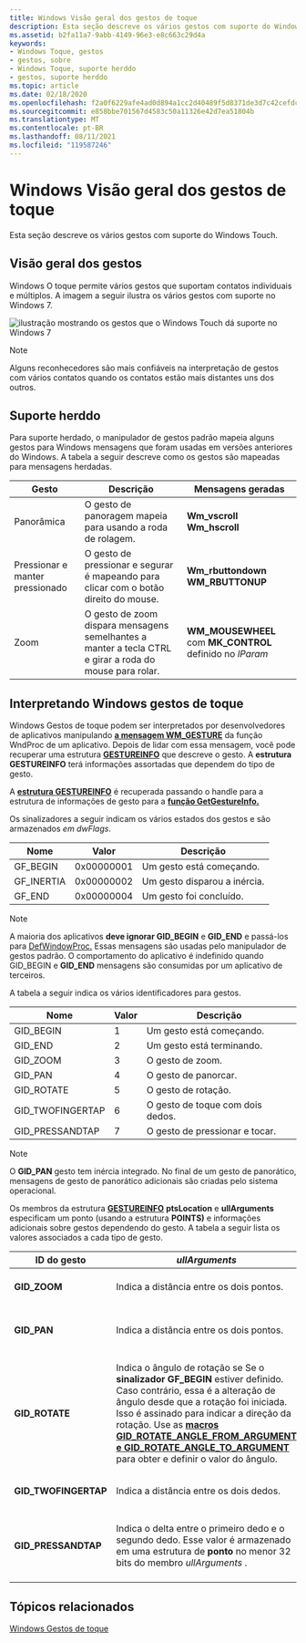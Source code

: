 ```yaml
---
title: Windows Visão geral dos gestos de toque
description: Esta seção descreve os vários gestos com suporte do Windows Touch.
ms.assetid: b2fa11a7-9abb-4149-96e3-e8c663c29d4a
keywords:
- Windows Toque, gestos
- gestos, sobre
- Windows Toque, suporte herddo
- gestos, suporte herddo
ms.topic: article
ms.date: 02/18/2020
ms.openlocfilehash: f2a0f6229afe4ad0d894a1cc2d40489f5d8371de3d7c42cefdccde619119df75
ms.sourcegitcommit: e858bbe701567d4583c50a11326e42d7ea51804b
ms.translationtype: MT
ms.contentlocale: pt-BR
ms.lasthandoff: 08/11/2021
ms.locfileid: "119587246"
---
```

# <a name="windows-touch-gestures-overview"></a>Windows Visão geral dos gestos de toque

Esta seção descreve os vários gestos com suporte do Windows Touch.

## <a name="gestures-overview"></a>Visão geral dos gestos

Windows O toque permite vários gestos que suportam contatos individuais e múltiplos. A imagem a seguir ilustra os vários gestos com suporte no Windows 7.

![ilustração mostrando os gestos que o Windows Touch dá suporte no Windows 7](images/gestures.png)

> [!Note]  
> Alguns reconhecedores são mais confiáveis na interpretação de gestos com vários contatos quando os contatos estão mais distantes uns dos outros.

## <a name="legacy-support"></a>Suporte herddo

Para suporte herdado, o manipulador de gestos padrão mapeia alguns gestos para Windows mensagens que foram usadas em versões anteriores do Windows. A tabela a seguir descreve como os gestos são mapeadas para mensagens herdadas.

| Gesto        | Descrição  | Mensagens geradas              |
|----------------|----------------------------------------------------------------------------------------------------------------------|-------------------------------------------------------------|
| Panorâmica            | O gesto de panoragem mapeia para usando a roda de rolagem.                  | **Wm_vscroll**<br/> **Wm_hscroll**<br/>       |
| Pressionar e manter pressionado | O gesto de pressionar e segurar é mapeando para clicar com o botão direito do mouse.     | **Wm_rbuttondown**<br/> **WM_RBUTTONUP**<br/> |
| Zoom           | O gesto de zoom dispara mensagens semelhantes a manter a tecla CTRL e girar a roda do mouse para rolar. | **WM_MOUSEWHEEL** com **MK_CONTROL** definido no *lParam* |

## <a name="interpreting-windows-touch-gestures"></a>Interpretando Windows gestos de toque

Windows Gestos de toque podem ser interpretados por desenvolvedores de aplicativos manipulando [**a mensagem WM_GESTURE**](wm-gesture.md) da função WndProc de um aplicativo. Depois de lidar com essa mensagem, você pode recuperar uma estrutura [**GESTUREINFO**](/windows/win32/api/winuser/ns-winuser-gestureinfo) que descreve o gesto. A **estrutura GESTUREINFO** terá informações assortadas que dependem do tipo de gesto.

A [**estrutura GESTUREINFO**](/windows/win32/api/winuser/ns-winuser-gestureinfo) é recuperada passando o handle para a estrutura de informações de gesto para a [**função GetGestureInfo.**](/windows/desktop/api/winuser/nf-winuser-getgestureinfo)

Os sinalizadores a seguir indicam os vários estados dos gestos e são armazenados *em dwFlags*. 

| Nome        | Valor      | Descrição                      |
|-------------|------------|----------------------------------|
| GF_BEGIN   | 0x00000001 | Um gesto está começando.           |
| GF_INERTIA | 0x00000002 | Um gesto disparou a inércia. |
| GF_END     | 0x00000004 | Um gesto foi concluído.          |

> [!Note]  
> A maioria dos aplicativos **deve ignorar GID_BEGIN** e **GID_END** e passá-los para [DefWindowProc.](/windows/win32/api/winuser/nf-winuser-defwindowproca) Essas mensagens são usadas pelo manipulador de gestos padrão. O comportamento do aplicativo é  indefinido quando GID_BEGIN e **GID_END** mensagens são consumidas por um aplicativo de terceiros.

A tabela a seguir indica os vários identificadores para gestos. 

| Nome              | Valor | Descrição                 |
|-------------------|-------|-----------------------------|
| GID_BEGIN        | 1     | Um gesto está começando.      |
| GID_END          | 2     | Um gesto está terminando.        |
| GID_ZOOM         | 3     | O gesto de zoom.           |
| GID_PAN          | 4     | O gesto de panorcar.            |
| GID_ROTATE       | 5     | O gesto de rotação.       |
| GID_TWOFINGERTAP | 6     | O gesto de toque com dois dedos. |
| GID_PRESSANDTAP  | 7     | O gesto de pressionar e tocar.  |

> [!Note]  
> O **GID_PAN** gesto tem inércia integrado. No final de um gesto de panorático, mensagens de gesto de panorático adicionais são criadas pelo sistema operacional.

Os membros da estrutura [**GESTUREINFO**](/windows/win32/api/winuser/ns-winuser-gestureinfo) **ptsLocation** e **ullArguments** especificam um ponto (usando a estrutura **POINTS)** e informações adicionais sobre gestos dependendo do gesto. A tabela a seguir lista os valores associados a cada tipo de gesto.

| ID do gesto            | *ullArguments*                  | *ptsLocation*                       |
|-----------------------|-------------------------------------------------------------------------------------------------------------------------------------------------------------------------------------------------------------------------------------------------------------------------------------------------------------------------------------------------------------------------------------------------------------|-------------------------------------------------------------------------------------------------------------------|
| **GID_ZOOM**         | Indica a distância entre os dois pontos.            | Indica o centro do zoom.   |
| **GID_PAN**          | Indica a distância entre os dois pontos.            | Indica a posição atual do painel.                    |
| **GID_ROTATE**       | Indica o ângulo de rotação se Se o **sinalizador GF_BEGIN** estiver definido. Caso contrário, essa é a alteração de ângulo desde que a rotação foi iniciada. Isso é assinado para indicar a direção da rotação. Use as [**macros GID_ROTATE_ANGLE_FROM_ARGUMENT**](/windows/desktop/api/winuser/nf-winuser-gid_rotate_angle_from_argument) [**e GID_ROTATE_ANGLE_TO_ARGUMENT**](/windows/desktop/api/winuser/nf-winuser-gid_rotate_angle_to_argument) para obter e definir o valor do ângulo. | Isso indica o centro da rotação, que é o ponto estacionário em que o objeto de destino é girado. |
| **GID_TWOFINGERTAP** | Indica a distância entre os dois dedos.           | Indica o centro dos dois dedos.                      |
| **GID_PRESSANDTAP**  | Indica o delta entre o primeiro dedo e o segundo dedo. Esse valor é armazenado em uma estrutura de **ponto** no menor 32 bits do membro *ullArguments* .                        | Indica a posição em que o primeiro dedo se resume.   |

## <a name="related-topics"></a>Tópicos relacionados

[Windows Gestos de toque](guide-multi-touch-gestures.md)